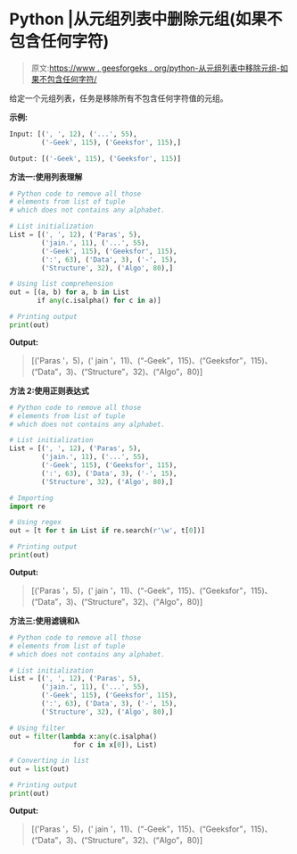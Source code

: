 # Python |从元组列表中删除元组(如果不包含任何字符)

> 原文:[https://www . geesforgeks . org/python-从元组列表中移除元组-如果不包含任何字符/](https://www.geeksforgeeks.org/python-remove-tuple-from-list-of-tuples-if-not-containing-any-character/)

给定一个元组列表，任务是移除所有不包含任何字符值的元组。

**示例:**

```py
Input: [(', ', 12), ('...', 55),
        ('-Geek', 115), ('Geeksfor', 115),]

Output: [('-Geek', 115), ('Geeksfor', 115)]

```

**方法一:使用列表理解**

```py
# Python code to remove all those 
# elements from list of tuple
# which does not contains any alphabet.

# List initialization
List = [(', ', 12), ('Paras', 5),
        ('jain.', 11), ('...', 55),
        ('-Geek', 115), ('Geeksfor', 115),
        (':', 63), ('Data', 3), ('-', 15),
        ('Structure', 32), ('Algo', 80),]

# Using list comprehension 
out = [(a, b) for a, b in List 
       if any(c.isalpha() for c in a)]

# Printing output
print(out)
```

**Output:**

> [('Paras '，5)，(' jain '，11)、(“-Geek”，115)、(“Geeksfor”，115)、(“Data”，3)、(“Structure”，32)、(“Algo”，80)]

**方法 2:使用正则表达式**

```py
# Python code to remove all those 
# elements from list of tuple
# which does not contains any alphabet.

# List initialization
List = [(', ', 12), ('Paras', 5),
        ('jain.', 11), ('...', 55),
        ('-Geek', 115), ('Geeksfor', 115),
        (':', 63), ('Data', 3), ('-', 15),
        ('Structure', 32), ('Algo', 80),]

# Importing
import re

# Using regex
out = [t for t in List if re.search(r'\w', t[0])]

# Printing output
print(out)
```

**Output:**

> [('Paras '，5)，(' jain '，11)、(“-Geek”，115)、(“Geeksfor”，115)、(“Data”，3)、(“Structure”，32)、(“Algo”，80)]

 **方法三:使用滤镜和λ**

```py
# Python code to remove all those 
# elements from list of tuple
# which does not contains any alphabet.

# List initialization
List = [(', ', 12), ('Paras', 5),
        ('jain.', 11), ('...', 55),
        ('-Geek', 115), ('Geeksfor', 115),
        (':', 63), ('Data', 3), ('-', 15),
        ('Structure', 32), ('Algo', 80),]

# Using filter
out = filter(lambda x:any(c.isalpha()
                for c in x[0]), List)

# Converting in list
out = list(out)

# Printing output
print(out)
```

**Output:**

> [('Paras '，5)，(' jain '，11)、(“-Geek”，115)、(“Geeksfor”，115)、(“Data”，3)、(“Structure”，32)、(“Algo”，80)]